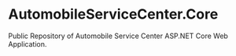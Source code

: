 # AutomobileServiceCenter.Core
Public Repository of Automobile Service Center ASP.NET Core Web Application.
